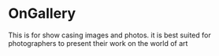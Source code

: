 # OnGallery
This is for show casing images and photos. it is best suited for photographers to present their work on the world of art 
